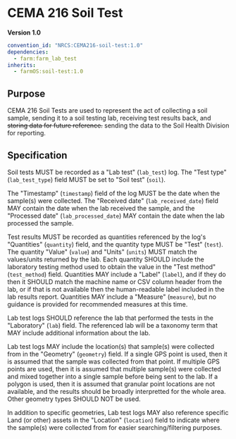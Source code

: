 # CEMA 216 Soil Test

**Version 1.0**

```yml
convention_id: "NRCS:CEMA216-soil-test:1.0"
dependencies:
  - farm:farm_lab_test
inherits:
  - farmOS:soil-test:1.0
```

## Purpose

CEMA 216 Soil Tests are used to represent the act of collecting a soil sample, sending
it to a soil testing lab, receiving test results back, and ~~storing data for
future reference.~~ sending the data to the Soil Health Division for reporting. 

## Specification

Soil tests MUST be recorded as a "Lab test" (`lab_test`) log. The "Test type"
(`lab_test_type`) field MUST be set to "Soil test" (`soil`).

The "Timestamp" (`timestamp`) field of the log MUST be the date when the
sample(s) were collected. The "Received date" (`lab_received_date`) field MAY
contain the date when the lab received the sample, and the "Processed date"
(`lab_processed_date`) MAY contain the date when the lab processed the sample.

Test results MUST be recorded as quantities referenced by the log's "Quantities"
(`quantity`) field, and the quantity type MUST be "Test" (`test`). The quantity
"Value" (`value`) and "Units" (`units`) MUST match the values/units returned by
the lab. Each quantity SHOULD include the laboratory testing method used to
obtain the value in the "Test method" (`test_method`) field. Quantities MAY
include a "Label" (`label`), and if they do then it SHOULD match the machine
name or CSV column header from the lab, or if that is not available then the
human-readable label included in the lab results report. Quantities MAY include
a "Measure" (`measure`), but no guidance is provided for recommended measures at
this time.

Lab test logs SHOULD reference the lab that performed the tests in the
"Laboratory" (`lab`) field. The referenced lab will be a taxonomy term that MAY
include additional information about the lab.

Lab test logs MAY include the location(s) that sample(s) were collected from in
the "Geometry" (`geometry`) field. If a single GPS point is used, then it is
assumed that the sample was collected from that point. If multiple GPS points
are used, then it is assumed that multiple sample(s) were collected and mixed
together into a single sample before being sent to the lab. If a polygon is
used, then it is assumed that granular point locations are not available, and
the results should be broadly interpretted for the whole area. Other geometry
types SHOULD NOT be used.

In addition to specific geometries, Lab test logs MAY also reference specific
Land (or other) assets in the "Location" (`location`) field to indicate where
the sample(s) were collected from for easier searching/filtering purposes.
